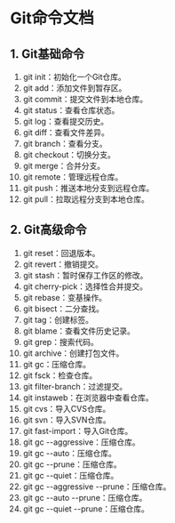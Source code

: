 # Git命令文档

## 1. Git基础命令
1. git init：初始化一个Git仓库。
2. git add：添加文件到暂存区。
3. git commit：提交文件到本地仓库。
4. git status：查看仓库状态。
5. git log：查看提交历史。
6. git diff：查看文件差异。
7. git branch：查看分支。
8. git checkout：切换分支。
9. git merge：合并分支。
10. git remote：管理远程仓库。
11. git push：推送本地分支到远程仓库。
12. git pull：拉取远程分支到本地仓库。

## 2. Git高级命令
1. git reset：回退版本。
2. git revert：撤销提交。
3. git stash：暂时保存工作区的修改。
4. git cherry-pick：选择性合并提交。
5. git rebase：变基操作。
6. git bisect：二分查找。
7. git tag：创建标签。
8. git blame：查看文件历史记录。
9. git grep：搜索代码。
10. git archive：创建打包文件。
11. git gc：压缩仓库。
12. git fsck：检查仓库。
13. git filter-branch：过滤提交。
14. git instaweb：在浏览器中查看仓库。
15. git cvs：导入CVS仓库。
16. git svn：导入SVN仓库。
17. git fast-import：导入Git仓库。
18. git gc --aggressive：压缩仓库。
19. git gc --auto：压缩仓库。
20. git gc --prune：压缩仓库。
21. git gc --quiet：压缩仓库。
22. git gc --aggressive --prune：压缩仓库。
23. git gc --auto --prune：压缩仓库。
24. git gc --quiet --prune：压缩仓库。